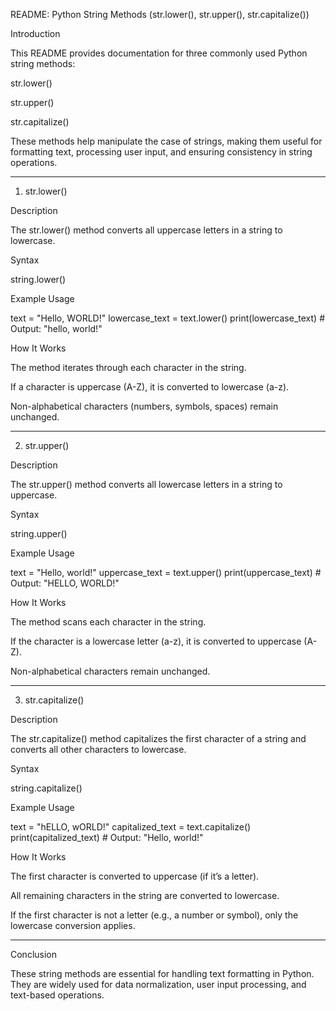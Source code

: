 README: Python String Methods (str.lower(), str.upper(), str.capitalize())

Introduction

This README provides documentation for three commonly used Python string methods:

str.lower()

str.upper()

str.capitalize()


These methods help manipulate the case of strings, making them useful for formatting text, processing user input, and ensuring consistency in string operations.


---

1. str.lower()

Description

The str.lower() method converts all uppercase letters in a string to lowercase.

Syntax

string.lower()

Example Usage

text = "Hello, WORLD!"
lowercase_text = text.lower()
print(lowercase_text)  # Output: "hello, world!"

How It Works

The method iterates through each character in the string.

If a character is uppercase (A-Z), it is converted to lowercase (a-z).

Non-alphabetical characters (numbers, symbols, spaces) remain unchanged.



---

2. str.upper()

Description

The str.upper() method converts all lowercase letters in a string to uppercase.

Syntax

string.upper()

Example Usage

text = "Hello, world!"
uppercase_text = text.upper()
print(uppercase_text)  # Output: "HELLO, WORLD!"

How It Works

The method scans each character in the string.

If the character is a lowercase letter (a-z), it is converted to uppercase (A-Z).

Non-alphabetical characters remain unchanged.



---

3. str.capitalize()

Description

The str.capitalize() method capitalizes the first character of a string and converts all other characters to lowercase.

Syntax

string.capitalize()

Example Usage

text = "hELLO, wORLD!"
capitalized_text = text.capitalize()
print(capitalized_text)  # Output: "Hello, world!"

How It Works

The first character is converted to uppercase (if it’s a letter).

All remaining characters in the string are converted to lowercase.

If the first character is not a letter (e.g., a number or symbol), only the lowercase conversion applies.



---

Conclusion

These string methods are essential for handling text formatting in Python. They are widely used for data normalization, user input processing, and text-based operations.

